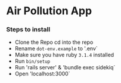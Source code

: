 # Air Pollution App

### Steps to install
- Clone the Repo cd into the repo
- Rename `dot-env.example` to '.env`
- Make sure you have ruby `3.1.4` installed
- Run `bin/setup`
- Run 'rails server' & 'bundle exec sidekiq`
- Open 'localhost:3000`
